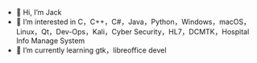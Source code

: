 - 👋 Hi, I’m Jack
- 👀 I’m interested in C，C++，C#，Java，Python，Windows，macOS，Linux，Qt，Dev-Ops，Kali，Cyber Security，HL7，DCMTK，Hospital Info Manage System
- 🌱 I’m currently learning gtk，libreoffice devel
<!---
- 💞️ I’m looking to collaborate 
- 📫 How to reach me 
zhaoweiy09/zhaoweiy09 is a ✨ special ✨ repository because its `README.md` (this file) appears on your GitHub profile.
You can click the Preview link to take a look at your changes.
--->
